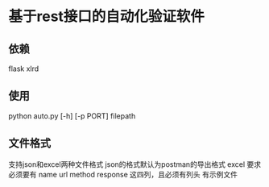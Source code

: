# 基于rest接口的自动化验证软件

## 依赖
flask
xlrd

## 使用
python auto.py [-h] [-p PORT] filepath

## 文件格式
支持json和excel两种文件格式
json的格式默认为postman的导出格式
excel 要求必须要有 name url method response 这四列，且必须有列头
有示例文件